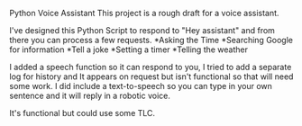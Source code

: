 Python Voice Assistant
This project is a rough draft for a voice assistant. 


I've designed this Python Script to respond to "Hey assistant" and from there you can process a few requests.
  *Asking the Time
  *Searching Google for information
  *Tell a joke
  *Setting a timer
  *Telling the weather

I added a speech function so it can respond to you, I tried to add a separate log for history and It appears on request but isn't functional so that will need some work.
I did include a text-to-speech so you can type in your own sentence and it will reply in a robotic voice.

It's functional but could use some TLC. 

